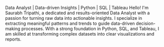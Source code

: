 Data Analyst | Data-driven Insights | Python | SQL | Tableau
Hello! I'm Saurabh Tripathi, a dedicated and results-oriented Data Analyst with a passion for turning raw data into actionable insights. I specialize in extracting meaningful patterns and trends to guide data-driven decision-making processes. With a strong foundation in Python, SQL, and Tableau, I am skilled at transforming complex datasets into clear visualizations and reports.
<!---
saurabhh11/saurabhh11 is a ✨ special ✨ repository because its `README.md` (this file) appears on your GitHub profile.
You can click the Preview link to take a look at your changes.
--->
